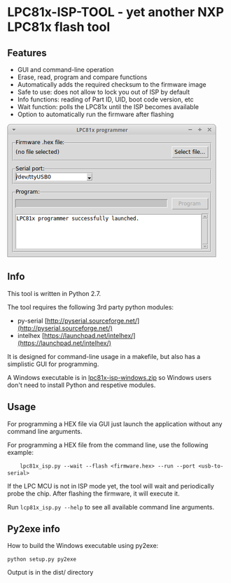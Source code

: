 # LPC81x-ISP-TOOL - yet another NXP LPC81x flash tool

## Features

- GUI and command-line operation
- Erase, read, program and compare functions
- Automatically adds the required checksum to the firmware image
- Safe to use: does not allow to lock you out of ISP by default
- Info functions: reading of Part ID, UID, boot code version, etc
- Wait function: polls the LPC81x until the ISP becomes available
- Option to automatically run the firmware after flashing


![LPC81x-ISP-tool screenshot](lpc81x_isp-screenshot.png "LPC81x-ISP-tool screenshot")


## Info

This tool is written in Python 2.7.

The tool requires the following 3rd party python modules:
- py-serial [http://pyserial.sourceforge.net/](http://pyserial.sourceforge.net/)
- intelhex [https://launchpad.net/intelhex/](https://launchpad.net/intelhex/)


It is designed for command-line usage in a makefile, but also has a simplistic GUI for programming.

A Windows executable is in [lpc81x-isp-windows.zip](lpc81x-isp-windows.zip) so Windows users don't need to install Python and respetive modules.


## Usage

For programming a HEX file via GUI just launch the application without any command line arguments.

For programming a HEX file from the command line, use the following example:

        lpc81x_isp.py --wait --flash <firmware.hex> --run --port <usb-to-serial>

If the LPC MCU is not in ISP mode yet, the tool will wait and periodically probe the chip. After flashing the firmware, it will execute it.

Run ``lcp81x_isp.py --help`` to see all available command line arguments.


## Py2exe info

How to build the Windows executable using py2exe:

	python setup.py py2exe

Output is in the dist/ directory
